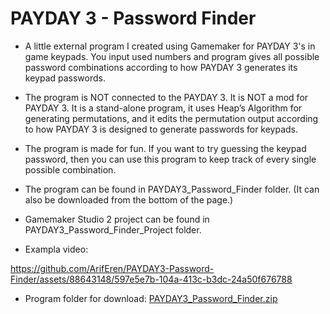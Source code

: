 # PAYDAY 3 - Password Finder
* A little external program I created using Gamemaker for PAYDAY 3's in game keypads. You input used numbers and program gives all possible password combinations according to how PAYDAY 3 generates its keypad passwords.

* The program is NOT connected to the PAYDAY 3. It is NOT a mod for PAYDAY 3. It is a stand-alone program, it uses Heap’s Algorithm for generating permutations, and it edits the permutation output according to how PAYDAY 3 is designed to generate passwords for keypads.

* The program is made for fun. If you want to try guessing the keypad password, then you can use this program to keep track of every single possible combination.

* The program can be found in PAYDAY3_Password_Finder folder. (It can also be downloaded from the bottom of the page.)
* Gamemaker Studio 2 project can be found in PAYDAY3_Password_Finder_Project folder.

* Exampla video:

https://github.com/ArifEren/PAYDAY3-Password-Finder/assets/88643148/597e5e7b-104a-413c-b3dc-24a50f676788

* Program folder for download:
[PAYDAY3_Password_Finder.zip](https://github.com/ArifEren/PAYDAY3-Password-Finder/files/12750525/PAYDAY3_Password_Finder.zip)
